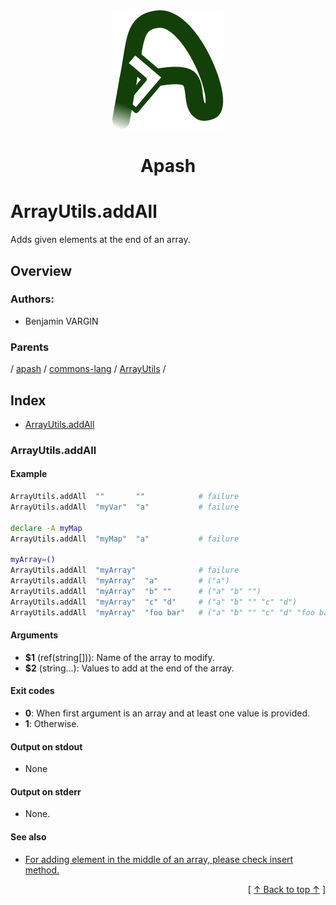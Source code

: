 
<div align='center' id='apash-top'>
  <a href='https://github.com/hastec-fr/apash'>
    <img alt='apash-logo' src='../../../../../../../assets/apash-logo.svg'/>
  </a>

  # Apash
</div>

# ArrayUtils.addAll

Adds given elements at the end of an array.

## Overview

### Authors:
* Benjamin VARGIN

### Parents
<!-- apash.parentBegin -->
[](../../../../.md) / [apash](../../../apash.md) / [commons-lang](../../commons-lang.md) / [ArrayUtils](../ArrayUtils.md) / 
<!-- apash.parentEnd -->

## Index

* [ArrayUtils.addAll](#arrayutilsaddall)

### ArrayUtils.addAll

#### Example
```bash
ArrayUtils.addAll  ""       ""            # failure
ArrayUtils.addAll  "myVar"  "a"           # failure

declare -A myMap
ArrayUtils.addAll  "myMap"  "a"           # failure

myArray=()
ArrayUtils.addAll  "myArray"              # failure
ArrayUtils.addAll  "myArray"  "a"         # ("a")
ArrayUtils.addAll  "myArray"  "b" ""      # ("a" "b" "")
ArrayUtils.addAll  "myArray"  "c" "d"     # ("a" "b" "" "c" "d")
ArrayUtils.addAll  "myArray"  "foo bar"   # ("a" "b" "" "c" "d" "foo bar")
```

#### Arguments

* **$1** (ref(string[])): Name of the array to modify.
* **$2** (string...): Values to add at the end of the array.

#### Exit codes

* **0**: When first argument is an array and at least one value is provided.
* **1**: Otherwise.

#### Output on stdout

* None

#### Output on stderr

* None.

#### See also

* [For adding element in the middle of an array, please check insert method.](#for-adding-element-in-the-middle-of-an-array-please-check-insert-method)


  <div align='right'>[ <a href='#apash-top'>↑ Back to top ↑</a> ]</div>

